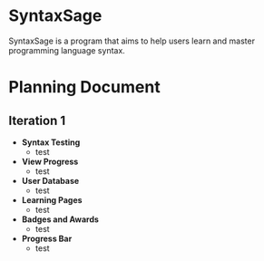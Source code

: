 # SyntaxSage
SyntaxSage is a program that aims to help users learn and master programming language syntax.

# Planning Document

## Iteration 1
- **Syntax Testing**
  - test
- **View Progress**
  - test
- **User Database**
  - test
- **Learning Pages**
  - test
- **Badges and Awards**
  - test
- **Progress Bar**
  - test
